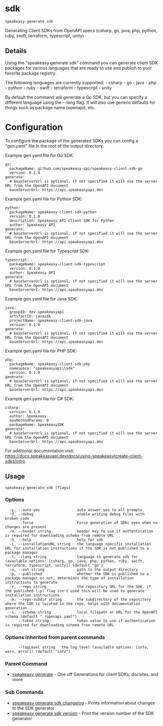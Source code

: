 # sdk  
`speakeasy generate sdk`  


Generating Client SDKs from OpenAPI specs (csharp, go, java, php, python, ruby, swift, terraform, typescript, unity)  

## Details

Using the "speakeasy generate sdk" command you can generate client SDK packages for various languages
that are ready to use and publish to your favorite package registry.

The following languages are currently supported:
	- csharp
	- go
	- java
	- php
	- python
	- ruby
	- swift
	- terraform
	- typescript
	- unity

By default the command will generate a Go SDK, but you can specify a different language using the --lang flag.
It will also use generic defaults for things such as package name (openapi), etc.

# Configuration

To configure the package of the generated SDKs you can config a "gen.yaml" file in the root of the output directory.

Example gen.yaml file for Go SDK:

```
go:
  packageName: github.com/speakeasy-api/speakeasy-client-sdk-go
  version: 0.1.0
generate:
  # baseServerUrl is optional, if not specified it will use the server URL from the OpenAPI document 
  baseServerUrl: https://api.speakeasyapi.dev 
```

Example gen.yaml file for Python SDK:

```
python:
  packageName: speakeasy-client-sdk-python
  version: 0.1.0
  description: Speakeasy API Client SDK for Python
  author: Speakeasy API
generate:
  # baseServerUrl is optional, if not specified it will use the server URL from the OpenAPI document 
  baseServerUrl: https://api.speakeasyapi.dev 
```

Example gen.yaml file for Typescript SDK:

```
typescript:
  packageName: speakeasy-client-sdk-typescript
  version: 0.1.0
  author: Speakeasy API
generate:
  # baseServerUrl is optional, if not specified it will use the server URL from the OpenAPI document 
  baseServerUrl: https://api.speakeasyapi.dev 
```

Example gen.yaml file for Java SDK:

```
java:
  groupID: dev.speakeasyapi
  artifactID: javasdk
  projectName: speakeasy-client-sdk-java
  version: 0.1.0
generate:
  # baseServerUrl is optional, if not specified it will use the server URL from the OpenAPI document 
  baseServerUrl: https://api.speakeasyapi.dev 
```

Example gen.yaml file for PHP SDK:

```
php:
  packageName: speakeasy-client-sdk-php
  namespace: "speakeasyapi\\sdk"
  version: 0.1.0
generate:
  # baseServerUrl is optional, if not specified it will use the server URL from the OpenAPI document 
  baseServerUrl: https://api.speakeasyapi.dev 
```

Example gen.yaml file for C# SDK:

```
csharp:
  version: 0.1.0
  author: Speakeasy
  maxMethodParams: 0
  packageName: SpeakeasySDK
generate:
  # baseServerUrl is optional, if not specified it will use the server URL from the OpenAPI document
  baseServerUrl: https://api.speakeasyapi.dev 
```

For additional documentation visit: https://docs.speakeasyapi.dev/docs/using-speakeasy/create-client-sdks/intro


## Usage

```
speakeasy generate sdk [flags]
```

### Options

```
  -y, --auto-yes                 auto answer yes to all prompts
  -d, --debug                    enable writing debug files with broken code
      --force                    Force generation of SDKs even when no changes are present
  -H, --header string            header key to use if authentication is required for downloading schema from remote URL
  -h, --help                     help for sdk
  -i, --installationURL string   the language specific installation URL for installation instructions if the SDK is not published to a package manager
  -l, --lang string              language to generate sdk for (available options: [csharp, go, java, php, python, ruby, swift, terraform, typescript, unity]) (default "go")
  -o, --out string               path to the output directory
  -p, --published                whether the SDK is published to a package manager or not, determines the type of installation instructions to generate
  -r, --repo string              the repository URL for the SDK, if the published (-p) flag isn't used this will be used to generate installation instructions
  -b, --repo-subdir string       the subdirectory of the repository where the SDK is located in the repo, helps with documentation generation
  -s, --schema string            local filepath or URL for the OpenAPI schema (default "./openapi.yaml")
      --token string             token value to use if authentication is required for downloading schema from remote URL
```

### Options inherited from parent commands

```
      --logLevel string   the log level (available options: [info, warn, error]) (default "info")
```

### Parent Command

* [speakeasy generate](../README.md)	 - One off Generations for client SDKs, docsites, and more
### Sub Commands

* [speakeasy generate sdk changelog](changelog.md)	 - Prints information about changes to the SDK generator
* [speakeasy generate sdk version](version.md)	 - Print the version number of the SDK generator
